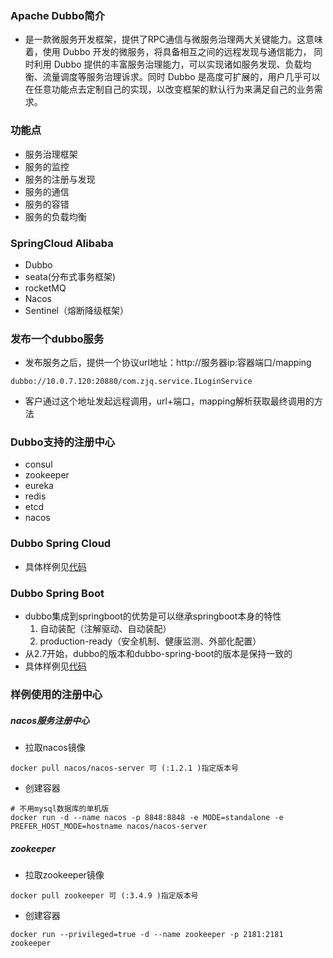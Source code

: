 ### Apache Dubbo简介
- 是一款微服务开发框架，提供了RPC通信与微服务治理两大关键能力。这意味着，使用 Dubbo 开发的微服务，将具备相互之间的远程发现与通信能力， 同时利用 Dubbo 提供的丰富服务治理能力，可以实现诸如服务发现、负载均衡、流量调度等服务治理诉求。同时 Dubbo 是高度可扩展的，用户几乎可以在任意功能点去定制自己的实现，以改变框架的默认行为来满足自己的业务需求。
### 功能点
- 服务治理框架
- 服务的监控
- 服务的注册与发现
- 服务的通信
- 服务的容错
- 服务的负载均衡
### SpringCloud Alibaba
- Dubbo
- seata(分布式事务框架)
- rocketMQ
- Nacos
- Sentinel（熔断降级框架）
### 发布一个dubbo服务
- 发布服务之后，提供一个协议url地址：http://服务器ip:容器端口/mapping
```
dubbo://10.0.7.120:20880/com.zjq.service.ILoginService
```
- 客户通过这个地址发起远程调用，url+端口，mapping解析获取最终调用的方法
### Dubbo支持的注册中心
- consul
- zookeeper
- eureka
- redis
- etcd
- nacos
### Dubbo Spring Cloud
- 具体样例见[代码](https://github.com/BadGuy523/2021/tree/main/SpringCloudAlibaba/%E4%BB%A3%E7%A0%81/spring-cloud-dubbo-demo)
### Dubbo Spring Boot
- dubbo集成到springboot的优势是可以继承springboot本身的特性
  1. 自动装配（注解驱动、自动装配）
  2. production-ready（安全机制、健康监测、外部化配置）
- 从2.7开始，dubbo的版本和dubbo-spring-boot的版本是保持一致的
- 具体样例见[代码](https://github.com/BadGuy523/2021/tree/main/SpringCloudAlibaba/%E4%BB%A3%E7%A0%81/spring-boot-dubbo-demo)
### 样例使用的注册中心
##### nacos服务注册中心
- 拉取nacos镜像
```
docker pull nacos/nacos-server 可 (:1.2.1 )指定版本号
```
- 创建容器
```
# 不用mysql数据库的单机版
docker run -d --name nacos -p 8848:8848 -e MODE=standalone -e PREFER_HOST_MODE=hostname nacos/nacos-server
```
##### zookeeper
- 拉取zookeeper镜像
```
docker pull zookeeper 可 (:3.4.9 )指定版本号
```
- 创建容器
```
docker run --privileged=true -d --name zookeeper -p 2181:2181 zookeeper
```

